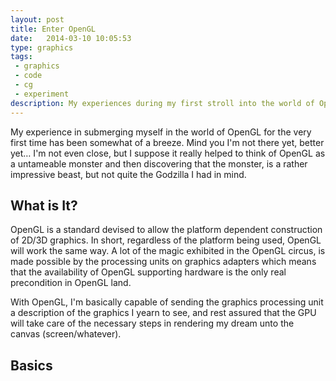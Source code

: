 ```yaml
---
layout: post
title: Enter OpenGL 
date:   2014-03-10 10:05:53
type: graphics
tags:
 - graphics
 - code
 - cg
 - experiment
description: My experiences during my first stroll into the world of OpenGL.
---
```


My experience in submerging myself in the world of OpenGL for the very first 
time has been somewhat of a breeze. Mind you I'm not there yet, better 
yet&hellip; I'm not even close, but I suppose it really helped to think of 
OpenGL as a untameable monster and then discovering that the monster, is a 
rather impressive beast, but not quite the Godzilla I had in mind.

## What is It?
OpenGL is a standard devised to allow the platform dependent construction of
2D/3D graphics. In short, regardless of the platform being used, OpenGL will
work the same way. A lot of the magic exhibited in the OpenGL circus, is made
possible by the processing units on graphics adapters which means that the
availability of OpenGL supporting hardware is the only real precondition in
OpenGL land.

With OpenGL, I'm basically capable of sending the graphics processing unit a 
description of the graphics I yearn to see, and rest assured that the GPU will
take care of the necessary steps in rendering my dream unto the canvas 
(screen/whatever).

## Basics

[OpenGL]: open.gl/drawing

